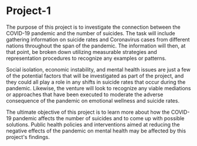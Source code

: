# Project-1
The purpose of this project is to investigate the connection between the COVID-19 pandemic and the number of suicides. The task will include gathering information on suicide rates and Coronavirus cases from different nations throughout the span of the pandemic. The information will then, at that point, be broken down utilizing measurable strategies and representation procedures to recognize any examples or patterns.

Social isolation, economic instability, and mental health issues are just a few of the potential factors that will be investigated as part of the project, and they could all play a role in any shifts in suicide rates that occur during the pandemic. Likewise, the venture will look to recognize any viable mediations or approaches that have been executed to moderate the adverse consequence of the pandemic on emotional wellness and suicide rates.

The ultimate objective of this project is to learn more about how the COVID-19 pandemic affects the number of suicides and to come up with possible solutions. Public health policies and interventions aimed at reducing the negative effects of the pandemic on mental health may be affected by this project's findings.
